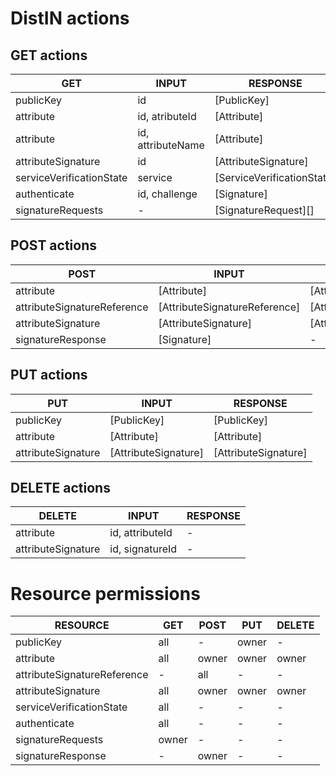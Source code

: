 
# DistIN actions

## GET actions

| GET | INPUT | RESPONSE |
|----|----|----|
| publicKey | id | [PublicKey] |
| attribute | id, atributeId | [Attribute] |
| attribute | id, attributeName | [Attribute] |
| attributeSignature | id | [AttributeSignature] |
| serviceVerificationState | service | [ServiceVerificationState] |
| authenticate | id, challenge | [Signature] |
| signatureRequests | - | [SignatureRequest][] |

## POST actions

| POST | INPUT | RESPONSE |
|----|----|----|
| attribute | [Attribute] | [Attribute] |
| attributeSignatureReference | [AttributeSignatureReference] | [AttributeSignatureReference] |
| attributeSignature | [AttributeSignature] | [AttributeSignature] |
| signatureResponse | [Signature] | - |

## PUT actions

| PUT | INPUT | RESPONSE |
|----|----|----|
| publicKey | [PublicKey] | [PublicKey] |
| attribute | [Attribute] | [Attribute] |
| attributeSignature | [AttributeSignature] | [AttributeSignature] |

## DELETE actions

| DELETE | INPUT | RESPONSE |
|----|----|----|
| attribute | id, attributeId | - |
| attributeSignature | id, signatureId | - |

 # Resource permissions

| RESOURCE | GET | POST | PUT | DELETE |
|----|----|----|----|----|
| publicKey | all | - | owner | - |
| attribute | all | owner | owner | owner |
| attributeSignatureReference | - | all | - | - |
| attributeSignature | all | owner | owner | owner |
| serviceVerificationState | all | - | - | - |
| authenticate | all | - | - | - |
| signatureRequests | owner | - | - | - |
| signatureResponse | - | owner | - | - |
 
